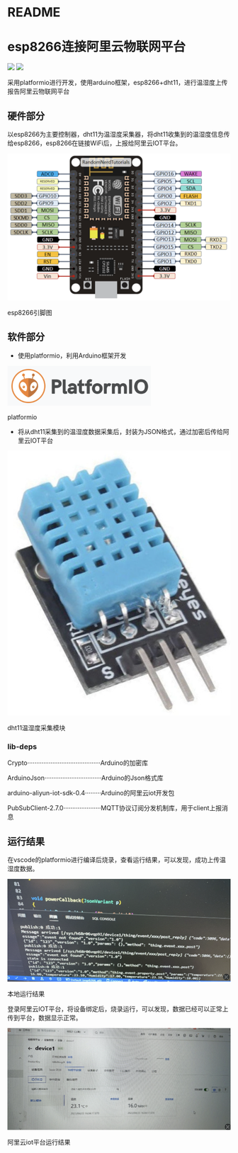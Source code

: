 # README

# esp8266连接阿里云物联网平台

![](https://img.shields.io/badge/star-welcome!-red)
![](https://img.shields.io/badge/%20welcome_to_pull_your_requests!-8A2BE2)

采用platformio进行开发，使用arduino框架，esp8266+dht11，进行温湿度上传报告阿里云物联网平台

## 硬件部分

以esp8266为主要控制器，dht11为温湿度采集器，将dht11收集到的温湿度信息传给esp8266，esp8266在链接WiFi后，上报给阿里云IOT平台。

![esp8266引脚图](README%20429caba87ef6437f8b7dc8374ee5b969/Untitled.png)

esp8266引脚图

## 软件部分

- 使用platformio，利用Arduino框架开发

![platformio](README%20429caba87ef6437f8b7dc8374ee5b969/Untitled%201.png)

platformio

- 将从dht11采集到的温湿度数据采集后，封装为JSON格式，通过加密后传给阿里云IOT平台

![dht11温湿度采集模块](README%20429caba87ef6437f8b7dc8374ee5b969/Untitled%202.png)

dht11温湿度采集模块

### lib-deps

Crypto·········································Arduino的加密库

ArduinoJson································Arduino的Json格式库

arduino-aliyun-iot-sdk-0.4·········Arduino的阿里云iot开发包

PubSubClient-2.7.0·····················MQTT协议订阅分发机制库，用于client上报消息

## 运行结果

在vscode的platformio进行编译后烧录，查看运行结果，可以发现，成功上传温湿度数据。

![本地运行结果](README%20429caba87ef6437f8b7dc8374ee5b969/Untitled%203.png)

本地运行结果

登录阿里云IOT平台，将设备绑定后，烧录运行，可以发现，数据已经可以正常上传到平台，数据显示正常。

![阿里云iot平台运行结果](README%20429caba87ef6437f8b7dc8374ee5b969/Untitled%204.png)

阿里云iot平台运行结果

